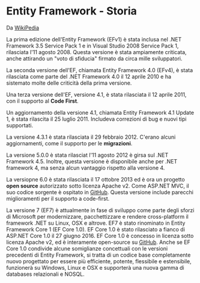 # Entity Framework - Storia
Da [WikiPedia](https://en.wikipedia.org/wiki/Entity_Framework)

La prima edizione dell'Entity Framework (EFv1) è stata inclusa nel .NET Framework 3.5 Service Pack 1 e in Visual Studio 2008 Service Pack 1, rilasciata l'11 agosto 2008. Questa versione è stata ampiamente criticata, anche attirando un "voto di sfiducia" firmato da circa mille sviluppatori.

La seconda versione dell'EF, chiamata Entity Framework 4.0 (EFv4), è stata rilasciata come parte del .NET Framework 4.0 il 12 aprile 2010 e ha sistemato molte delle criticità della prima versione.

Una terza versione dell'EF, versione 4.1, è stata rilasciata il 12 aprile 2011, con il supporto al **Code First**.

Un aggiornamento della versione 4.1, chiamata Entity Framework 4.1 Update 1, è stata rilascita il 25 luglio 2011. Includeva correzioni di bug e nuovi tipi supportati.

La versione 4.3.1 è stata rilasciata il 29 febbraio 2012. C'erano alcuni aggiornamenti, come il supporto per le **migrazioni**.

La versione 5.0.0 è stata rilasciat l'11 agosto 2012 è girsa sul .NET Framework 4.5. Inoltre, questa versione è disponibile anche per .NET framework 4, ma senza alcun vantaggio rispetto alla versione 4.

La versiopne 6.0 è stata rilasciata il 17 ottobre 2013 ed è ora un progetto **open source** autorizzato sotto licenza Apache v2. Come ASP.NET MVC, il suo codice sorgente è ospitato in [GitHub](https://github.com/aspnet/EntityFramework6). Questa versione include parecchi miglioramenti per il supporto a code-first.

La versione 7 (EF7) è attualmente in fase di sviluppo come parte degli sforzi di Microsoft per modernizzare, pacchettizzare e rendere cross-platform il framework .NET su Linux, OSX e altrove.
EF7 è stato rinominato in Entity Framework Core 1 (EF Core 1.0). EF Core 1.0 è stato rilasciato a fianco di ASP.NET Core 1.0 il 27 giugno 2016. 
EF Core 1.0 è concesso in licenza sotto licenza Apache v2, ed è interamente open-source su [GitHub](https://github.com/aspnet/EntityFramework). 
Anche se EF Core 1.0 condivide alcune somiglianze concettuali con le versioni precedenti di Entity Framework, si tratta di un codice base completamente nuovo progettato per essere più efficiente, potente, flessibile e estensibile, funzionerà su Windows, Linux e OSX e supporterà una nuova gamma di databases relazionali e NOSQL.